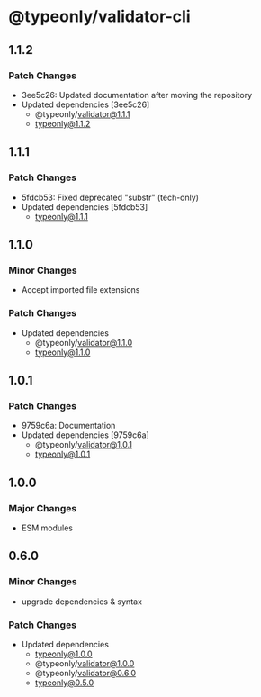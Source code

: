 # @typeonly/validator-cli

## 1.1.2

### Patch Changes

- 3ee5c26: Updated documentation after moving the repository
- Updated dependencies [3ee5c26]
  - @typeonly/validator@1.1.1
  - typeonly@1.1.2

## 1.1.1

### Patch Changes

- 5fdcb53: Fixed deprecated "substr" (tech-only)
- Updated dependencies [5fdcb53]
  - typeonly@1.1.1

## 1.1.0

### Minor Changes

- Accept imported file extensions

### Patch Changes

- Updated dependencies
  - @typeonly/validator@1.1.0
  - typeonly@1.1.0

## 1.0.1

### Patch Changes

- 9759c6a: Documentation
- Updated dependencies [9759c6a]
  - @typeonly/validator@1.0.1
  - typeonly@1.0.1

## 1.0.0

### Major Changes

- ESM modules

## 0.6.0

### Minor Changes

- upgrade dependencies & syntax

### Patch Changes

- Updated dependencies
  - typeonly@1.0.0
  - @typeonly/validator@1.0.0
  - @typeonly/validator@0.6.0
  - typeonly@0.5.0
